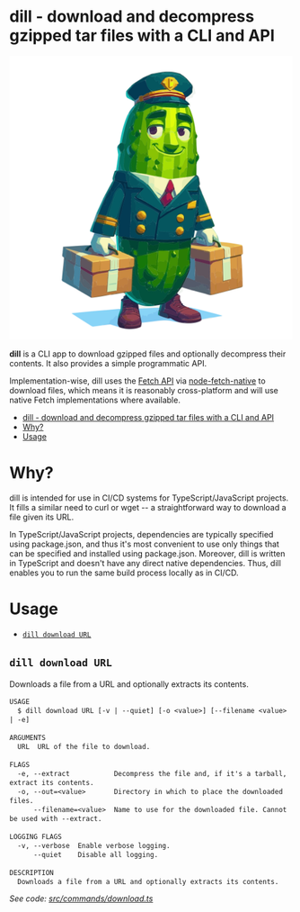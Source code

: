 # dill - download and decompress gzipped tar files with a CLI and API

![An anthropomorphic dill pickle in a doorman's uniform](https://raw.githubusercontent.com/tylerbutler/tools-monorepo/main/packages/dill-docs/src/assets/dill-logo.svg)

**dill** is a CLI app to download gzipped files and optionally decompress their contents. It also provides a simple programmatic
API.

Implementation-wise, dill uses the [Fetch API](https://developer.mozilla.org/en-US/docs/Web/API/Fetch_API) via
[node-fetch-native](https://github.com/unjs/node-fetch-native) to download files, which means it is reasonably
cross-platform and will use native Fetch implementations where available.

<!-- toc -->
* [dill - download and decompress gzipped tar files with a CLI and API](#dill---download-and-decompress-gzipped-tar-files-with-a-cli-and-api)
* [Why?](#why)
* [Usage](#usage)
<!-- tocstop -->

# Why?

dill is intended for use in CI/CD systems for TypeScript/JavaScript projects. It fills a similar need to curl or wget --
a straightforward way to download a file given its URL.

In TypeScript/JavaScript projects, dependencies are typically specified using package.json, and thus it's most
convenient to use only things that can be specified and installed using package.json. Moreover, dill is written in
TypeScript and doesn't have any direct native dependencies. Thus, dill enables you to run the same build process locally
as in CI/CD.

# Usage

<!-- commands -->
* [`dill download URL`](#dill-download-url)

## `dill download URL`

Downloads a file from a URL and optionally extracts its contents.

```
USAGE
  $ dill download URL [-v | --quiet] [-o <value>] [--filename <value> | -e]

ARGUMENTS
  URL  URL of the file to download.

FLAGS
  -e, --extract           Decompress the file and, if it's a tarball, extract its contents.
  -o, --out=<value>       Directory in which to place the downloaded files.
      --filename=<value>  Name to use for the downloaded file. Cannot be used with --extract.

LOGGING FLAGS
  -v, --verbose  Enable verbose logging.
      --quiet    Disable all logging.

DESCRIPTION
  Downloads a file from a URL and optionally extracts its contents.
```

_See code: [src/commands/download.ts](https://github.com/tylerbutler/tools-monorepo/blob/main/packages/dill/src/commands/download.ts)_
<!-- commandsstop -->
